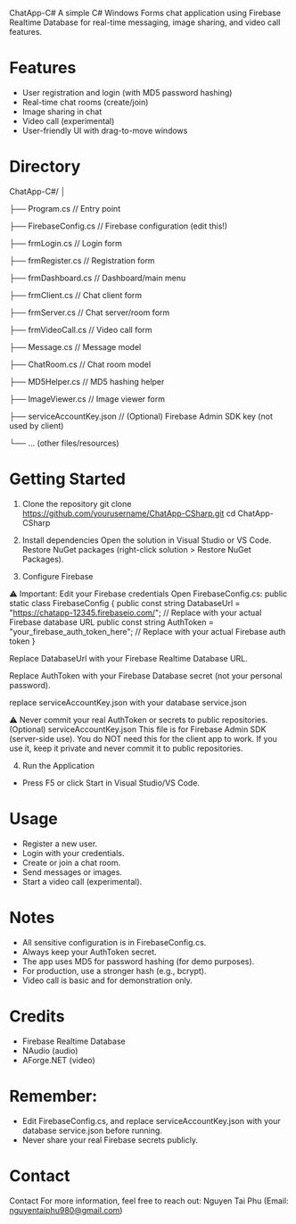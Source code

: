 ChatApp-C#
A simple C# Windows Forms chat application using Firebase Realtime Database for real-time messaging, image sharing, and video call features.

# Features
- User registration and login (with MD5 password hashing)
- Real-time chat rooms (create/join)
- Image sharing in chat
- Video call (experimental)
- User-friendly UI with drag-to-move windows

# Directory

ChatApp-C#/
│

├── Program.cs                // Entry point

├── FirebaseConfig.cs         // Firebase configuration (edit this!)

├── frmLogin.cs               // Login form

├── frmRegister.cs            // Registration form

├── frmDashboard.cs           // Dashboard/main menu

├── frmClient.cs              // Chat client form

├── frmServer.cs              // Chat server/room form

├── frmVideoCall.cs           // Video call form

├── Message.cs                // Message model

├── ChatRoom.cs               // Chat room model

├── MD5Helper.cs              // MD5 hashing helper

├── ImageViewer.cs            // Image viewer form

├── serviceAccountKey.json    // (Optional) Firebase Admin SDK key (not used by client)

└── ... (other files/resources)

# Getting Started
1. Clone the repository
git clone https://github.com/yourusername/ChatApp-CSharp.git
cd ChatApp-CSharp

2. Install dependencies
Open the solution in Visual Studio or VS Code.
Restore NuGet packages (right-click solution > Restore NuGet Packages).

3. Configure Firebase
   
⚠️ Important: Edit your Firebase credentials
Open FirebaseConfig.cs:
public static class FirebaseConfig
{
    public const string DatabaseUrl = "https://chatapp-12345.firebaseio.com/"; // Replace with your actual Firebase database URL
    public const string AuthToken = "your_firebase_auth_token_here"; // Replace with your actual Firebase auth token
}

Replace DatabaseUrl with your Firebase Realtime Database URL.

Replace AuthToken with your Firebase Database secret (not your personal password).

replace serviceAccountKey.json with your database service.json

⚠️ Never commit your real AuthToken or secrets to public repositories.
(Optional) serviceAccountKey.json
This file is for Firebase Admin SDK (server-side use).
You do NOT need this for the client app to work.
If you use it, keep it private and never commit it to public repositories.

4. Run the Application
- Press F5 or click Start in Visual Studio/VS Code.

# Usage
- Register a new user.
- Login with your credentials.
- Create or join a chat room.
- Send messages or images.
- Start a video call (experimental).

# Notes
- All sensitive configuration is in FirebaseConfig.cs.
- Always keep your AuthToken secret.
- The app uses MD5 for password hashing (for demo purposes).
- For production, use a stronger hash (e.g., bcrypt).
- Video call is basic and for demonstration only.

# Credits
- Firebase Realtime Database
- NAudio (audio)
- AForge.NET (video)

# Remember:
- Edit FirebaseConfig.cs, and replace serviceAccountKey.json with your database service.json before running.
- Never share your real Firebase secrets publicly.

# Contact
Contact For more information, feel free to reach out:
Nguyen Tai Phu (Email: nguyentaiphu980@gmail.com)
